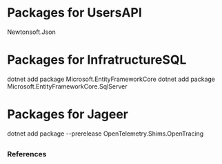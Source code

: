 # Packages for UsersAPI
Newtonsoft.Json

# Packages for InfratructureSQL
dotnet add package Microsoft.EntityFrameworkCore
dotnet add package Microsoft.EntityFrameworkCore.SqlServer

# Packages for Jageer
dotnet add package --prerelease OpenTelemetry.Shims.OpenTracing

## 

### References
